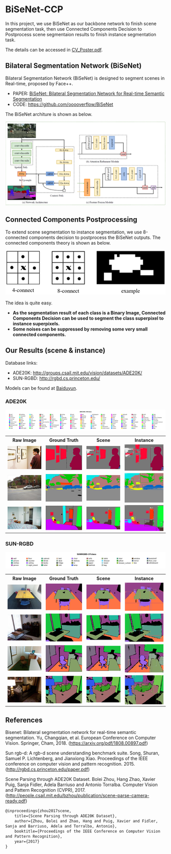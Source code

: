 # BiSeNet-CCP

In this project, we use BiSeNet as our backbone network to finish scene segmentation task, then use Connected Components Decision to Postprocess scene segmentaion results to finish instance segmentation task.

The details can be accessed in [CV_Poster.pdf](CV_Poster.pdf).

## Bilateral Segmentation Network (BiSeNet)
Bilateral Segmentation Network (BiSeNet) is designed to segment scenes in Real-time, proposed by Face++.
- PAPER: [BiSeNet: Bilateral Segmentation Network for Real-time Semantic Segmentation](https://arxiv.org/abs/1808.00897)
- CODE: https://github.com/ooooverflow/BiSeNet

The BiSeNet architure is shown as below.

<center><img src="imgs/bisenet-architecture.png"></center>

## Connected Components Postprocessing
To extend scene segmentation to instance segmentation, we use 8-connected components decision to postprocess the BiSeNet outputs. The connected components theory is shown as below.

<center><img src="imgs/connect-components.png"></center>

The idea is quite easy.

- **As the segmentation result of each class is a Binary Image, Connected Components Decision can be used to segment the class superpixel to instance superpixels.**
- **Some noises can be suppressed by removing some very small connected components.**

## Our Results (scene & instance)

Database links:
- ADE20K: http://groups.csail.mit.edu/vision/datasets/ADE20K/
- SUN-RGBD: http://rgbd.cs.princeton.edu/


Models can be found at [Baiduyun](https://pan.baidu.com/s/1qMLJXWTsTttOCaB_NSrnbw).

### ADE20K
<center><img src="imgs/ADE20K_150_label_map.png" alt="ADE20K_150_label_map"></center>
<table>
	<tr>
		<th><center>Raw Image</center></th>
		<th><center>Ground Truth</center></th>
		<th><center>Scene</center></th>
		<th><center>Instance</center></th>
	</tr>
	<tr>
		<td><center><img src="imgs/ADE20K/ADE_val_00000034.jpg"></center></td>
		<td><center><img src="imgs/ADE20K/ADE_val_00000034.png"></center></td>
		<td><center><img src="imgs/ADE20K/ADE_val_00000034_P.png"></center></td>
		<td><center><img src="imgs/ADE20K/ADE_val_00000034_S.png"></center></td>
	</tr>
	<tr>
		<td><center><img src="imgs/ADE20K/ADE_val_00000834.jpg"></center></td>
		<td><center><img src="imgs/ADE20K/ADE_val_00000834.png"></center></td>
		<td><center><img src="imgs/ADE20K/ADE_val_00000834_P.png"></center></td>
		<td><center><img src="imgs/ADE20K/ADE_val_00000834_S.png"></center></td>
	</tr>
	<tr>
		<td><center><img src="imgs/ADE20K/ADE_val_00001166.jpg"></center></td>
		<td><center><img src="imgs/ADE20K/ADE_val_00001166.png"></center></td>
		<td><center><img src="imgs/ADE20K/ADE_val_00001166_P.png"></center></td>
		<td><center><img src="imgs/ADE20K/ADE_val_00001166_S.png"></center></td>
	</tr>
</table>

### SUN-RGBD
<center><img src="imgs/SUNRGB_37_label_map.png" alt="SUNRGB_37_label_map"></center>
<table>
	<tr>
		<th><center>Raw Image</center></th>
		<th><center>Ground Truth</center></th>
		<th><center>Scene</center></th>
		<th><center>Instance</center></th>
	</tr>
	<tr>
		<td><center><img src="imgs/SUN-RGBD/729.jpg"></center></td>
		<td><center><img src="imgs/SUN-RGBD/729.png"></center></td>
		<td><center><img src="imgs/SUN-RGBD/729_P.png"></center></td>
		<td><center><img src="imgs/SUN-RGBD/729_S.png"></center></td>
	</tr>
	<tr>
		<td><center><img src="imgs/SUN-RGBD/2652.jpg"></center></td>
		<td><center><img src="imgs/SUN-RGBD/2652.png"></center></td>
		<td><center><img src="imgs/SUN-RGBD/2652_P.png"></center></td>
		<td><center><img src="imgs/SUN-RGBD/2652_S.png"></center></td>
	</tr>
	<tr>
		<td><center><img src="imgs/SUN-RGBD/6570.jpg"></center></td>
		<td><center><img src="imgs/SUN-RGBD/6570.png"></center></td>
		<td><center><img src="imgs/SUN-RGBD/6570_P.png"></center></td>
		<td><center><img src="imgs/SUN-RGBD/6570_S.png"></center></td>
	</tr>
	<tr>
		<td><center><img src="imgs/SUN-RGBD/7689.jpg"></center></td>
		<td><center><img src="imgs/SUN-RGBD/7689.png"></center></td>
		<td><center><img src="imgs/SUN-RGBD/7689_P.png"></center></td>
		<td><center><img src="imgs/SUN-RGBD/7689_S.png"></center></td>
	</tr>
</table>

## References

Bisenet: Bilateral segmentation network for real-time semantic segmentation. Yu, Changqian, et al. European Conference on Computer Vision. Springer, Cham, 2018. (https://arxiv.org/pdf/1808.00897.pdf)

Sun rgb-d: A rgb-d scene understanding benchmark suite. Song, Shuran, Samuel P. Lichtenberg, and Jianxiong Xiao. Proceedings of the IEEE conference on computer vision and pattern recognition. 2015. (http://rgbd.cs.princeton.edu/paper.pdf)

Scene Parsing through ADE20K Dataset. Bolei Zhou, Hang Zhao, Xavier Puig, Sanja Fidler, Adela Barriuso and Antonio Torralba. Computer Vision and Pattern Recognition (CVPR), 2017. (http://people.csail.mit.edu/bzhou/publication/scene-parse-camera-ready.pdf)

	@inproceedings{zhou2017scene,
	    title={Scene Parsing through ADE20K Dataset},
	    author={Zhou, Bolei and Zhao, Hang and Puig, Xavier and Fidler, Sanja and Barriuso, Adela and Torralba, Antonio},
	    booktitle={Proceedings of the IEEE Conference on Computer Vision and Pattern Recognition},
	    year={2017}
	}